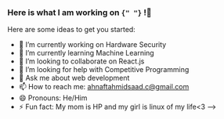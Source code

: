 ### Here is what I am working on `{" "}` !👋


Here are some ideas to get you started:

- 🔭 I’m currently working on Hardware Security
- 🌱 I’m currently learning Machine Learning
- 👯 I’m looking to collaborate on React.js
- 🤔 I’m looking for help with Competitive Programming
- 💬 Ask me about web development
- 📫 How to reach me: ahnaftahmidsaad.c@gmail.com
- 😄 Pronouns: He/Him
- ⚡ Fun fact: My mom is HP and my girl is linux of my life<3 
-->
